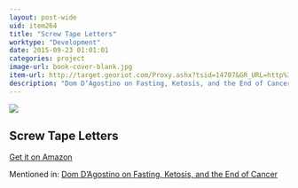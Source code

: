 ```yaml
---
layout: post-wide
uid: item264
title: "Screw Tape Letters"
worktype: "Development"
date: 2015-09-23 01:01:01
categories: project
image-url: book-cover-blank.jpg
item-url: http://target.georiot.com/Proxy.ashx?tsid=14707&GR_URL=http%3A%2F%2Fwww.amazon.com%2FThe-Screwtape-Letters-C-Lewis%2Fdp%2F0060652934%2F
description: "Dom D’Agostino on Fasting, Ketosis, and the End of Cancer"
---
```

<a href="http://target.georiot.com/Proxy.ashx?tsid=14707&GR_URL=http%3A%2F%2Fwww.amazon.com%2FThe-Screwtape-Letters-C-Lewis%2Fdp%2F0060652934%2F" target="blank"><img src="../../../../img/thumbs/book-cover-blank.jpg" class="prod-img"></a>
<h2>Screw Tape Letters</h2>
<p><a href="http://target.georiot.com/Proxy.ashx?tsid=14707&GR_URL=http%3A%2F%2Fwww.amazon.com%2FThe-Screwtape-Letters-C-Lewis%2Fdp%2F0060652934%2F" target="blank">Get it on Amazon</a><p>
<p>Mentioned in: <a href="http://fourhourworkweek.com/2015/11/03/dominic-dagostino/" target="blank">Dom D’Agostino on Fasting, Ketosis, and the End of Cancer</a></p>
